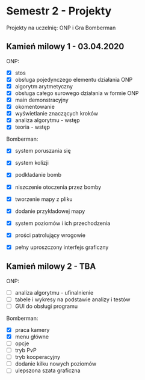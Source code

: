 # Semestr 2 - Projekty
Projekty na uczelnię: ONP i Gra Bomberman

## Kamień milowy 1 - 03.04.2020
ONP:
- [x] stos
- [x] obsługa pojedynczego elementu działania ONP
- [x] algorytm arytmetyczny
- [x] obsługa całego surowego działania w formie ONP
- [x] main demonstracyjny
- [x] okomentowanie
- [x] wyświetlanie znaczących kroków
- [x] analiza algorytmu - wstęp
- [x] teoria - wstęp

Bomberman:
- [x] system poruszania się
- [x] system kolizji
- [x] podkładanie bomb
- [x] niszczenie otoczenia przez bomby
- [x] tworzenie mapy z pliku
- [x] dodanie przykładowej mapy
- [x] system poziomów i ich przechodzenia
- [x] prości patrolujący wrogowie
- [x] pełny uproszczony interfejs graficzny


## Kamień milowy 2 - TBA
ONP:
- [ ] analiza algorytmu - ufinalnienie
- [ ] tabele i wykresy na podstawie analizy i testów
- [ ] GUI do obsługi programu

Bomberman:
- [x] praca kamery
- [x] menu główne
- [ ] opcje
- [ ] tryb PvP
- [ ] tryb kooperacyjny
- [ ] dodanie kilku nowych poziomów
- [ ] ulepszona szata graficzna
